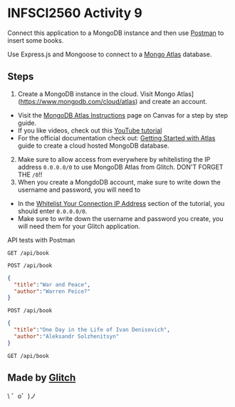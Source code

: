 # INFSCI2560 Activity 9

Connect this application to a MongoDB instance and then use [Postman](https://www.postman.com) to insert some books.




Use Express.js and Mongoose to connect to a [Mongo Atlas](https://www.mongodb.com/cloud/atlas) database.





## Steps

1. Create a MongoDB instance in the cloud. Visit Mongo Atlas](https://www.mongodb.com/cloud/atlas) and create an account.
  * Visit the [MongoDB Atlas Instructions](https://canvas.pitt.edu/courses/16763/pages/mongodb-atlas-instructions) page on Canvas for a step by step guide.
  * If you like videos, check out this [YouTube tutorial](https://www.youtube.com/watch?v=_mO2wF_1rV0)
  * For the official documentation check out: [Getting Started with Atlas](https://docs.atlas.mongodb.com/getting-started/) guide to create a cloud hosted MongoDB database.
2. Make sure to allow access from everywhere by whitelisting the IP address `0.0.0.0/0` to use MongoDB Atlas from Glitch. DON'T FORGET THE `/0`!!
3. When you create a MongdoDB account, make sure to write down the username and password, you will need to 


 

* In the [Whitelist Your Connection IP Address](https://docs.atlas.mongodb.com/tutorial/whitelist-connection-ip-address/) section of the tutorial, you should enter `0.0.0.0/0`. 
* Make sure to write down the username and password you create, you will need them for your Glitch application.











API tests with Postman

`GET /api/book`


`POST /api/book`
```json
{
  "title":"War and Peace",
  "author":"Warren Peice?"
}
```

`POST /api/book`

```json
{
  "title":"One Day in the Life of Ivan Denisovich",
  "author":"Aleksandr Solzhenitsyn"
}
```

`GET /api/book`


Made by [Glitch](https://glitch.com/)
-------------------

\ ゜o゜)ノ

